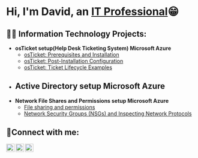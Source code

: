 <h1>Hi, I'm David, an <a href="https://linkedin.com/in/JaneDoe">IT Professional</a>😁</h1>

<h2>👨‍💻 Information Technology Projects:</h2>

- <b>osTicket setup(Help Desk Ticketing System) Microsoft Azure</b>
  - [osTicket: Prerequisites and Installation](https://github.com/David123890dd/osticket-prereqs)
  - [osTicket: Post-Installation Configuration](https://github.com/David123890dd/post-install-config)
  - [osTicket: Ticket Lifecycle Examples](https://github.com/David123890dd/ticket-lifecycle)
- <b>Active Directory setup Microsoft Azure</b>
  - 
- <b>Network File Shares and Permissions setup Microsoft Azure</b><br/>
  - [File sharing and permissions](https://github.com/David123890dd/Files-and-permissions)
  - [Network Security Groups (NSGs) and Inspecting Network Protocols](https://github.com/David123890dd/azure-network-protocols)

<h2>🤳Connect with me:</h2>

[<img align="left" alt="Josh | Twitter" width="22px" src="https://cdn.jsdelivr.net/npm/simple-icons@v3/icons/twitter.svg" />][twitter]
[<img align="left" alt="Josh | LinkedIn" width="22px" src="https://cdn.jsdelivr.net/npm/simple-icons@v3/icons/linkedin.svg" />][linkedin]
[<img align="left" alt="Josh | Instagram" width="22px" src="https://cdn.jsdelivr.net/npm/simple-icons@v3/icons/instagram.svg" />][instagram]

[twitter]: https://twitter.com/Jane
[instagram]: https://www.instagram.com/Jane
[linkedin]: https://linkedin.com/in/Jane
